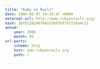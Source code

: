 ```yaml
---
title: "Ruby on Rails"
date: 2006-05-07 14:16:47 +0000
external-url: http://www.rubyonrails.org/
hash: 3bfb32619676015365fbffbf210a4c11
annum:
    year: 2006
    month: 05
url-parts:
    scheme: http
    host: www.rubyonrails.org
    path: /

---
```




